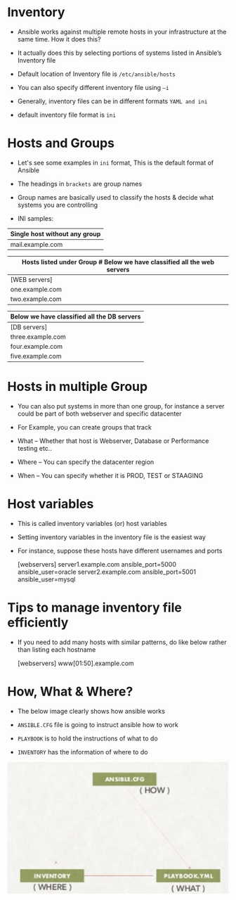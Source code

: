 # Inventory

- Ansible works against multiple remote hosts in your infrastructure at the same time. How it does this?

- It actually does this by selecting portions of systems listed in Ansible’s Inventory file

- Default location of Inventory file is `/etc/ansible/hosts`

- You can also specify different inventory file using `–i`

- Generally, inventory files can be in different formats `YAML and ini`

- default inventory file format is `ini`

# Hosts and Groups

- Let's see some examples in `ini` format, This is the default format of Ansible

- The headings in `brackets` are group names

- Group names are basically used to classify the hosts & decide what systems you are controlling

- INI samples:

| Single host without any group |
| ------------------------------|
| mail.example.com              |

| Hosts listed under Group # Below we have classified all the web servers |
| ------------------------------------------------------------------------|
| [WEB servers]                                                           |
| one.example.com                                                         |
| two.example.com                                                         |

| Below we have classified all the DB servers |
| --------------------------------------------|
| [DB servers]                                |
| three.example.com                           |
| four.example.com                            |
| five.example.com                            |

# Hosts in multiple Group
- You can also put systems in more than one group, for instance a server could be part of both webserver and specific datacenter

- For Example, you can create groups that track

- What – Whether that host is Webserver, Database or Performance testing etc..

- Where – You can specify the datacenter region

- When – You can specify whether it is PROD, TEST or STAAGING

# Host variables

- This is called inventory variables (or) host variables

- Setting inventory variables in the inventory file is the easiest way

- For instance, suppose these hosts have different usernames and ports

  [webservers]
  server1.example.com   ansible_port=5000   ansible_user=oracle
  server2.example.com   ansible_port=5001   ansible_user=mysql

# Tips to manage inventory file efficiently

- If you need to add many hosts with similar patterns, do like below rather than listing each hostname

  [webservers]
  www[01:50].example.com

# How, What & Where?

- The below image clearly shows how ansible works

- `ANSIBLE.CFG` file is going to instruct ansible how to work

- `PLAYBOOK` is to hold the instructions of what to do

- `INVENTORY` has the information of where to do

![alt text](../../images/architecture.png)